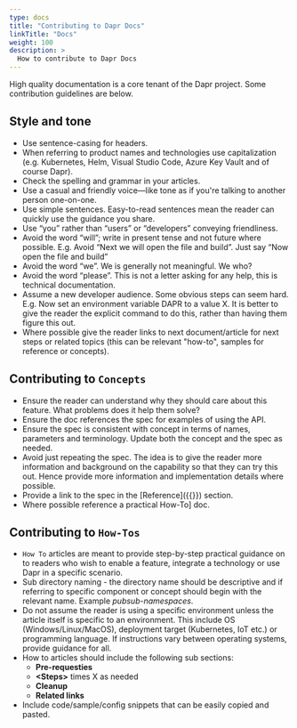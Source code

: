 ```yaml
---
type: docs
title: "Contributing to Dapr Docs"
linkTitle: "Docs"
weight: 100
description: >
  How to contribute to Dapr Docs
---
```


High quality documentation is a core tenant of the Dapr project. Some contribution guidelines are below.

## Style and tone

- Use sentence-casing for headers.
- When referring to product names and technologies use capitalization (e.g. Kubernetes, Helm, Visual Studio Code, Azure Key Vault and of course Dapr).
- Check the spelling and grammar in your articles.
- Use a casual and friendly voice—like tone as if you're talking to another person one-on-one.
- Use simple sentences. Easy-to-read sentences mean the reader can quickly use the guidance you share.
- Use “you” rather than “users” or “developers” conveying friendliness.
- Avoid the word “will”; write in present tense and not future where possible. E.g. Avoid “Next we will open the file and build”. Just say “Now open the file and build”
- Avoid the word “we”. We is generally not meaningful. We who?
- Avoid the word “please”. This is not a letter asking for any help, this is technical documentation.
- Assume a new developer audience. Some obvious steps can seem hard. E.g. Now set an environment variable DAPR to a value X. It is better to give the reader the explicit command to do this, rather than having them figure this out.
- Where possible give the reader links to next document/article for next steps or related topics (this can be relevant "how-to", samples for reference or concepts).

## Contributing to `Concepts`

- Ensure the reader can understand why they should care about this feature. What problems does it help them solve?
- Ensure the doc references the spec for examples of using the API.
- Ensure the spec is consistent with concept in terms of names, parameters and terminology. Update both the concept and the spec as needed.
- Avoid just repeating the spec. The idea is to give the reader more information and background on the capability so that they can try this out. Hence provide more information and implementation details where possible.
- Provide a link to the spec in the [Reference]({{<ref reference >}}) section.
- Where possible reference a practical How-To] doc.

## Contributing to `How-Tos`

- `How To` articles are meant to provide step-by-step practical guidance on to readers who wish to enable a feature, integrate a technology or use Dapr in a specific scenario.
- Sub directory naming - the directory name should be descriptive and if referring to specific component or concept should begin with the relevant name. Example *pubsub-namespaces*.
- Do not assume the reader is using a specific environment unless the article itself is specific to an environment. This include OS (Windows/Linux/MacOS), deployment target (Kubernetes, IoT etc.) or programming language. If instructions vary between operating systems, provide guidance for all.
- How to articles should include the following sub sections:
    - **Pre-requesties**
    - **\<Steps\>** times X as needed
    - **Cleanup**
    - **Related links**
- Include code/sample/config snippets that can be easily copied and pasted.
